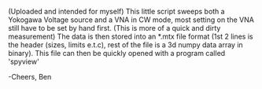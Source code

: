 (Uploaded and intended for myself)
This little script sweeps both a Yokogawa Voltage source and a VNA in CW mode,
most setting on the VNA still have to be set by hand first.
(This is more of a quick and dirty measurement)
The data is then stored into an *.mtx file format (1st 2 lines is the header (sizes, limits e.t.c), rest of the file is a 3d numpy data array in binary).
This file can then be quickly opened with a program called 'spyview'

-Cheers,
Ben